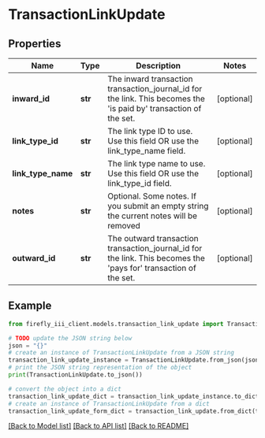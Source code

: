 # TransactionLinkUpdate


## Properties

Name | Type | Description | Notes
------------ | ------------- | ------------- | -------------
**inward_id** | **str** | The inward transaction transaction_journal_id for the link. This becomes the &#39;is paid by&#39; transaction of the set. | [optional] 
**link_type_id** | **str** | The link type ID to use. Use this field OR use the link_type_name field. | [optional] 
**link_type_name** | **str** | The link type name to use. Use this field OR use the link_type_id field. | [optional] 
**notes** | **str** | Optional. Some notes. If you submit an empty string the current notes will be removed | [optional] 
**outward_id** | **str** | The outward transaction transaction_journal_id for the link. This becomes the &#39;pays for&#39; transaction of the set. | [optional] 

## Example

```python
from firefly_iii_client.models.transaction_link_update import TransactionLinkUpdate

# TODO update the JSON string below
json = "{}"
# create an instance of TransactionLinkUpdate from a JSON string
transaction_link_update_instance = TransactionLinkUpdate.from_json(json)
# print the JSON string representation of the object
print(TransactionLinkUpdate.to_json())

# convert the object into a dict
transaction_link_update_dict = transaction_link_update_instance.to_dict()
# create an instance of TransactionLinkUpdate from a dict
transaction_link_update_form_dict = transaction_link_update.from_dict(transaction_link_update_dict)
```
[[Back to Model list]](../README.md#documentation-for-models) [[Back to API list]](../README.md#documentation-for-api-endpoints) [[Back to README]](../README.md)


